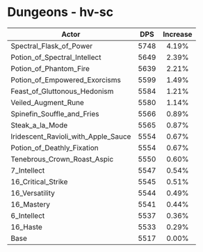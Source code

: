 # Dungeons - hv-sc
| Actor | DPS | Increase |
|---|:---:|:---:|
|Spectral_Flask_of_Power|5748|4.19%|
|Potion_of_Spectral_Intellect|5649|2.39%|
|Potion_of_Phantom_Fire|5639|2.21%|
|Potion_of_Empowered_Exorcisms|5599|1.49%|
|Feast_of_Gluttonous_Hedonism|5584|1.21%|
|Veiled_Augment_Rune|5580|1.14%|
|Spinefin_Souffle_and_Fries|5566|0.89%|
|Steak_a_la_Mode|5565|0.87%|
|Iridescent_Ravioli_with_Apple_Sauce|5554|0.67%|
|Potion_of_Deathly_Fixation|5554|0.67%|
|Tenebrous_Crown_Roast_Aspic|5550|0.60%|
|7_Intellect|5547|0.54%|
|16_Critical_Strike|5545|0.51%|
|16_Versatility|5544|0.49%|
|16_Mastery|5541|0.44%|
|6_Intellect|5537|0.36%|
|16_Haste|5533|0.29%|
|Base|5517|0.00%|
